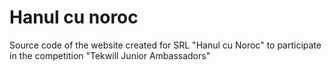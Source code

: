 # Hanul cu noroc
Source code of the website created for SRL "Hanul cu Noroc" to participate in the competition "Tekwill Junior Ambassadors"
